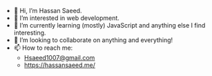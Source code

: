 - 👋 Hi, I’m Hassan Saeed.
- 👀 I’m interested in web development. 
- 🌱 I’m currently learning (mostly) JavaScript and anything else I find interesting.
- 💞️ I’m looking to collaborate on anything and everything!
- 📫 How to reach me: 
  - Hsaeed1007@gmail.com
  - https://hassansaeed.me/
<!---
HassanSaeed7/HassanSaeed7 is a ✨ special ✨ repository because its `README.md` (this file) appears on your GitHub profile.
You can click the Preview link to take a look at your changes.
--->
